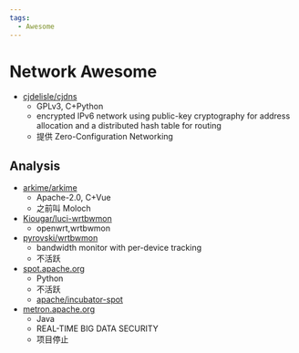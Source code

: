```yaml
---
tags:
  - Awesome
---
```


# Network Awesome

- [cjdelisle/cjdns](https://github.com/cjdelisle/cjdns)
  - GPLv3, C+Python
  - encrypted IPv6 network using public-key cryptography for address allocation and a distributed hash table for routing
  - 提供 Zero-Configuration Networking

## Analysis

- [arkime/arkime](https://github.com/arkime/arkime)
  - Apache-2.0, C+Vue
  - 之前叫 Moloch
- [Kiougar/luci-wrtbwmon](https://github.com/Kiougar/luci-wrtbwmon)
  - openwrt,wrtbwmon
- [pyrovski/wrtbwmon](https://github.com/pyrovski/wrtbwmon)
  - bandwidth monitor with per-device tracking
  - 不活跃
- [spot.apache.org](https://spot.apache.org)
  - Python
  - 不活跃
  - [apache/incubator-spot](https://github.com/apache/incubator-spot)
- [metron.apache.org](https://metron.apache.org)
  - Java
  - REAL-TIME BIG DATA SECURITY
  - 项目停止

